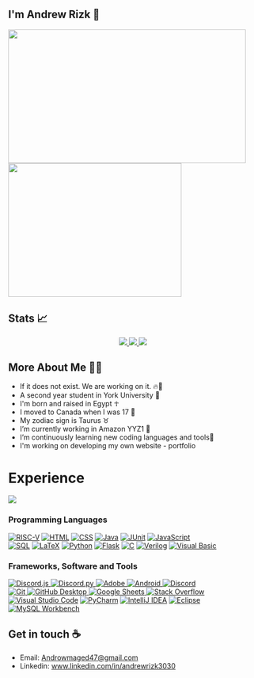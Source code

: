 ## I'm Andrew Rizk 👋                                     
<img src="https://user-images.githubusercontent.com/97995173/218375450-83500eca-1d83-4fe9-9317-840a8482cdc3.PNG" width="480" height="270">   <img src="https://user-images.githubusercontent.com/97995173/218374363-f4dc2c66-67a0-422f-a005-b932bad99a4d.gif" width="350" height="270">   
 
    

       
## Stats 📈  
<p align="center">
  <a href="https://github.com/AndrewidRizk">
    <img src="http://github-profile-summary-cards.vercel.app/api/cards/profile-details?username=AndrewidRizk&theme=transparent" />
  </a>
  <a href="https://github.com/AndrewidRizk">
    <img src="https://github-readme-streak-stats.herokuapp.com/?user=AndrewidRizk&hide_border=true&card_width=338&theme=transparent" />
  </a>
  <a href="https://github.com/AndrewidRizk">
    <img src="http://github-profile-summary-cards.vercel.app/api/cards/stats?username=AndrewidRizk&theme=transparent" />
  </a>
</p>

	    
		     
 ## More About Me 🙋‍♂️
- If it does not exist. We are working on it. 🔥💪
- A second year student in York University 📖 
- I'm born and raised in Egypt ☥
- I moved to Canada when I was 17 🍁
- My zodiac sign is Taurus ♉ 
- I’m currently working in Amazon YYZ1 🔭  
- I’m continuously learning new coding languages and tools🌱
- I'm working on developing my own website - portfolio

<h1 id="experience">Experience</h1>
	<img src="https://github-readme-stats-git-masterrstaa-rickstaa.vercel.app/api/top-langs/?username=AndrewidRizk&theme=react&hide_border=true&layout=compact"/>
	<h3 id="programming_languages">Programming Languages</h3>
	<p>
  <a href="#"><img alt="RISC-V" src="https://img.shields.io/badge/RISC--V-005AFF?logo=riscv&logoColor=white"></a>
<a href="#"><img alt="HTML" src="https://img.shields.io/badge/HTML5-E34F26?logo=html5&logoColor=white"></a>
  <a href="https://github.com/search?q=user%AndrewidRizk+language%3Acss"><img alt="CSS" src="https://img.shields.io/badge/CSS-1572B6.svg?logo=css3&logoColor=white"></a>
  <a href="https://github.com/search?q=user%AndrewidRizk+language%3Ajava"><img alt="Java" src="https://custom-icon-badges.demolab.com/badge/Java-007396.svg?logo=java&logoColor=white"></a>
		<a  href="https://github.com/search?q=user%AndrewidRizk+language%3Ajava"><img alt="JUnit" src="https://img.shields.io/badge/JUnit-25A162?logo=junit5&logoColor=white"></a>
  <a href="https://github.com/search?q=user%AndrewidRizk+language%3Ajavascript"><img alt="JavaScript" src="https://img.shields.io/badge/JavaScript-F7DF1E.svg?logo=javascript&logoColor=black"></a> 
		    </br>
		<a  href="https://github.com/search?q=user%AndrewidRizk+language%3Apython"><img alt="SQL" src="https://img.shields.io/badge/SQL-4479A1.svg?logo=sql&logoColor=white"></a>
  <a href="https://github.com/search?q=user%AndrewidRizk+language%3Atex"><img alt="LaTeX" src="https://img.shields.io/badge/LaTeX-008080.svg?logo=LaTeX&logoColor=white"></a>
  <a href="https://github.com/search?q=user%AndrewidRizk+language%3Apython"><img alt="Python" src="https://img.shields.io/badge/Python-14354C.svg?logo=python&logoColor=white"></a>
		<a href="https://github.com/search?q=user%AndrewidRizk+language%3Apython"><img alt="Flask" src="https://img.shields.io/badge/Flask-000000?logo=flask&logoColor=white"></a>
<a  href="https://github.com/search?q=user%AndrewidRizk+language%3Apython"><img alt="C" src="https://img.shields.io/badge/language-00599C?logo=c&logoColor=white&color=00599C"></a>
	<a  href="https://github.com/search?q=user%AndrewidRizk+language%3Apython"><img alt="Verilog" src="https://img.shields.io/badge/Verilog-1382A7?logo=xilinx&logoColor=white"></a>
	<a href="https://github.com/search?q=user%AndrewidRizk+language%3Apython"><img alt="Visual Basic" src="https://img.shields.io/badge/Visual%20Basic-5C2D91.svg?logo=visual-studio&logoColor=white"></a>

		


</p>
	<h3 id="software">Frameworks, Software and Tools</h3>
	<p>
		<a href="#"><img alt="Discord.js" src="https://custom-icon-badges.demolab.com/badge/Discord.js-orange.svg?logo=djs"/>
	    <a href="#"><img alt="Discord.py" src="https://custom-icon-badges.demolab.com/badge/Discord.py-0d1620.svg?logo=dpy"/>
	    <a href="#"><img alt="Adobe" src="https://img.shields.io/badge/Adobe-FF0000.svg?logo=adobe&logoColor=white"/>
	    <a href="#"><img alt="Android" src="https://img.shields.io/badge/Android-3DDC84?logo=android&logoColor=white"/>
	    <a/>
	    <a href="#"><img alt="Discord" src="https://img.shields.io/badge/-Discord-5865F2.svg?logo=discord&logoColor=white"/><br/>
	    <a href="#"><img alt="Git" src="https://img.shields.io/badge/Git-F05033.svg?logo=git&logoColor=white"/>
	    <a href="#"><img alt="GitHub Desktop" src="https://img.shields.io/badge/GitHub%20Desktop-8034A9.svg?logo=github&logoColor=white"/>
	    <a href="#"><img alt="Google Sheets" src="https://img.shields.io/badge/Sheets-34A853.svg?logo=google%20sheets&logoColor=white"/>
	    <a/>
	    <a/>
	    <a/>
	    <a href="#"><img alt="Stack Overflow" src="https://img.shields.io/badge/-Stack%20Overflow-FE7A16?logo=stack-overflow&logoColor=white"/>
		    </br>
	    <a/>
	    <a href="#"><img alt="Visual Studio Code" src="https://img.shields.io/badge/Visual%20Studio%20Code-0078d7.svg?logo=visual-studio-code&logoColor=white"></a>
		<a href="#"><img alt="PyCharm" src="https://img.shields.io/badge/PyCharm-F05033.svg?logo=pycharm&logoColor=white"/></a>
    <a href="#"><img alt="IntelliJ IDEA" src="https://img.shields.io/badge/IntelliJ_IDEA-34A853.svg?logo=intellij-idea&logoColor=white"></a>
		    <a href="#"><img alt="Eclipse" src="https://img.shields.io/badge/Eclipse-2C2255?logo=eclipse-ide&logoColor=white"></a>
		    <a href="#"><img alt="MySQL Workbench" src="https://img.shields.io/badge/MySQL%20Workbench-4479A1.svg?logo=mysql&logoColor=white"></a>


 
	
	

## Get in touch ☕
- Email: Androwmaged47@gmail.com
- Linkedin: www.linkedin.com/in/andrewrizk3030 
 
  

